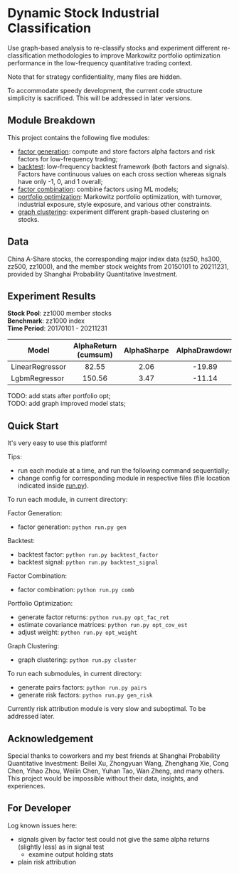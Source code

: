 # Dynamic Stock Industrial Classification

Use graph-based analysis to re-classify stocks and experiment different re-classification methodologies to improve Markowitz portfolio optimization performance in the low-frequency quantitative trading context.

Note that for strategy confidentiality, many files are hidden.

To accommodate speedy development, the current code structure simplicity is sacrificed. This will be addressed in later versions.

## Module Breakdown

This project contains the following five modules:

- [factor generation](src/factor_generation): compute and store factors alpha factors and risk factors for low-frequency trading;
- [backtest](src/backtest): low-frequency backtest framework (both factors and signals). Factors have continuous values on each cross section whereas signals have only -1, 0, and 1 overall;
- [factor combination](src/factor_combination): combine factors using ML models;
- [portfolio optimization](src/portfolio_optimization): Markowitz portfolio optimization, with turnover, industrial exposure, style exposure, and various other constraints.
- [graph clustering](src/graph_cluster): experiment different graph-based clustering on stocks.

## Data

China A-Share stocks, the corresponding major index data (sz50, hs300, zz500, zz1000), and the member stock weights from 20150101 to 20211231, provided by Shanghai Probability Quantitative Investment.

## Experiment Results

**Stock Pool**: zz1000 member stocks  
**Benchmark**: zz1000 index  
**Time Period**: 20170101 - 20211231  

| Model | AlphaReturn (cumsum) | AlphaSharpe | AlphaDrawdown | Turnover |
| ----- | :---------------------: | :----------: | :-----------: | :------: |
| LinearRegressor | 82.55 | 2.06 | -19.89 | 1.0 |
| LgbmRegressor | 150.56 | 3.47 | -11.14 | 1.17 |

TODO: add stats after portfolio opt;  
TODO: add graph improved model stats;

## Quick Start

It's very easy to use this platform!

Tips:

- run each module at a time, and run the following command sequentially;
- change config for corresponding module in respective files (file location indicated inside [run.py](run.py)).

To run each module, in current directory:

Factor Generation:

- factor generation: `python run.py gen`

Backtest:

- backtest factor: `python run.py backtest_factor`
- backtest signal: `python run.py backtest_signal`

Factor Combination:

- factor combination: `python run.py comb`

Portfolio Optimization:

- generate factor returns: `python run.py opt_fac_ret`
- estimate covariance matrices: `python run.py opt_cov_est`
- adjust weight: `python run.py opt_weight`

Graph Clustering:

- graph clustering: `python run.py cluster`

To run each submodules, in current directory:

- generate pairs factors: `python run.py pairs`
- generate risk factors: `python run.py gen_risk`

Currently risk attribution module is very slow and suboptimal. To be addressed later.

## Acknowledgement

Special thanks to coworkers and my best friends at Shanghai Probability Quantitative Investment: Beilei Xu, Zhongyuan Wang, Zhenghang Xie, Cong Chen, Yihao Zhou, Weilin Chen, Yuhan Tao, Wan Zheng, and many others. This project would be impossible without their data, insights, and experiences.

## For Developer

Log known issues here:

- signals given by factor test could not give the same alpha returns (slightly less) as in signal test
  - examine output holding stats
- plain risk attribution
